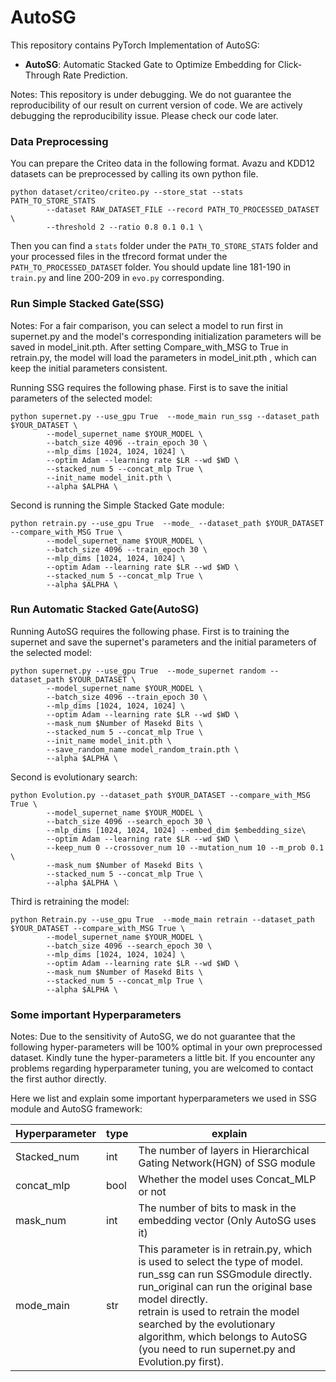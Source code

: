 # AutoSG
This repository contains PyTorch Implementation of AutoSG:
  - **AutoSG**: Automatic Stacked Gate to Optimize Embedding for Click-Through Rate Prediction.

Notes: This repository is under debugging. We do not guarantee the reproducibility of our result on current version of code. We are actively debugging the reproducibility issue. Please check our code later.

### Data Preprocessing

You can prepare the Criteo data in the following format. Avazu and KDD12 datasets can be preprocessed by calling its own python file.

```
python dataset/criteo/criteo.py --store_stat --stats PATH_TO_STORE_STATS
		--dataset RAW_DATASET_FILE --record PATH_TO_PROCESSED_DATASET \
		--threshold 2 --ratio 0.8 0.1 0.1 \
```

Then you can find a `stats` folder under the `PATH_TO_STORE_STATS` folder and your processed files in the tfrecord format under the `PATH_TO_PROCESSED_DATASET` folder. You should update line 181-190 in `train.py` and line 200-209 in `evo.py` corresponding.


### Run Simple Stacked Gate(SSG)

Notes: For a fair comparison, you can select a model to run first in supernet.py and the model's corresponding initialization parameters will be 
        saved in model_init.pth. After setting Compare_with_MSG to True in retrain.py, the model will load the parameters in model_init.pth , which 
        can keep the initial parameters consistent.

Running SSG requires the following phase. First is to save the initial parameters of the selected model:
```
python supernet.py --use_gpu True  --mode_main run_ssg --dataset_path $YOUR_DATASET \
        --model_supernet_name $YOUR_MODEL \
        --batch_size 4096 --train_epoch 30 \
        --mlp_dims [1024, 1024, 1024] \
        --optim Adam --learning rate $LR --wd $WD \
        --stacked_num 5 --concat_mlp True \
        --init_name model_init.pth \
        --alpha $ALPHA \
```

Second is running the Simple Stacked Gate module:
```
python retrain.py --use_gpu True  --mode_ --dataset_path $YOUR_DATASET --compare_with_MSG True \  
        --model_supernet_name $YOUR_MODEL \
        --batch_size 4096 --train_epoch 30 \
        --mlp_dims [1024, 1024, 1024] \
        --optim Adam --learning rate $LR --wd $WD \
        --stacked_num 5 --concat_mlp True \
        --alpha $ALPHA \
```

### Run Automatic Stacked Gate(AutoSG)

Running AutoSG requires the following phase. First is to training the supernet and save the supernet's parameters and 
the initial parameters of the selected model:
```
python supernet.py --use_gpu True  --mode_supernet random --dataset_path $YOUR_DATASET \
        --model_supernet_name $YOUR_MODEL \
        --batch_size 4096 --train_epoch 30 \
        --mlp_dims [1024, 1024, 1024] \
        --optim Adam --learning rate $LR --wd $WD \
        --mask_num $Number of Masekd Bits \
        --stacked_num 5 --concat_mlp True \
        --init_name model_init.pth \
        --save_random_name model_random_train.pth \
        --alpha $ALPHA \
```

Second is evolutionary search:
```
python Evolution.py --dataset_path $YOUR_DATASET --compare_with_MSG True \  
        --model_supernet_name $YOUR_MODEL \
        --batch_size 4096 --search_epoch 30 \
        --mlp_dims [1024, 1024, 1024] --embed_dim $embedding_size\
        --optim Adam --learning rate $LR --wd $WD \
        --keep_num 0 --crossover_num 10 --mutation_num 10 --m_prob 0.1 \
        --mask_num $Number of Masekd Bits \
        --stacked_num 5 --concat_mlp True \
        --alpha $ALPHA \
```
Third is retraining the model:
```
python Retrain.py --use_gpu True  --mode_main retrain --dataset_path $YOUR_DATASET --compare_with_MSG True \  
        --model_supernet_name $YOUR_MODEL \
        --batch_size 4096 --search_epoch 30 \
        --mlp_dims [1024, 1024, 1024] \
        --optim Adam --learning rate $LR --wd $WD \
        --mask_num $Number of Masekd Bits \
        --stacked_num 5 --concat_mlp True \
        --alpha $ALPHA \
```

### Some important Hyperparameters
Notes: Due to the sensitivity of AutoSG, we do not guarantee that the following hyper-parameters will be 100% optimal in your own preprocessed dataset. Kindly tune the hyper-parameters a little bit. 
If you encounter any problems regarding hyperparameter tuning, you are welcomed to contact the first author directly.


Here we list and explain some important hyperparameters we used in SSG module and AutoSG framework:


| Hyperparameter | type | explain                                                                  |
|----------------|-----|--------------------------------------------------------------------------|
| Stacked_num    | int | The number of layers in Hierarchical Gating Network(HGN) of SSG module   |
| concat_mlp     | bool| Whether the model uses Concat_MLP or not                                 |
| mask_num       | int | The number of bits to mask in the embedding vector (Only AutoSG uses it) |
| mode_main      | str | This parameter is in retrain.py, which is used to select the type of model. <br/>run_ssg can run SSGmodule directly. <br/>run_original can run the original base model directly. <br/>retrain is used to retrain the model searched by the evolutionary algorithm, which belongs to AutoSG (you need to run supernet.py and Evolution.py first).                                                                   |




